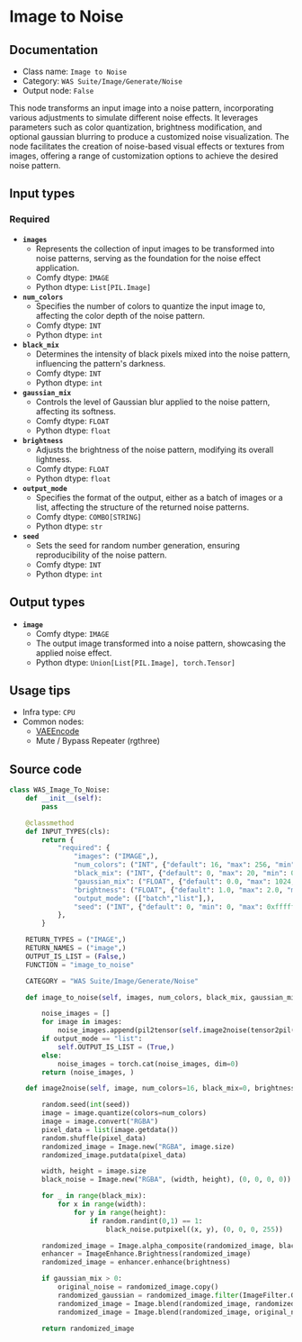 # Image to Noise
## Documentation
- Class name: `Image to Noise`
- Category: `WAS Suite/Image/Generate/Noise`
- Output node: `False`

This node transforms an input image into a noise pattern, incorporating various adjustments to simulate different noise effects. It leverages parameters such as color quantization, brightness modification, and optional gaussian blurring to produce a customized noise visualization. The node facilitates the creation of noise-based visual effects or textures from images, offering a range of customization options to achieve the desired noise pattern.
## Input types
### Required
- **`images`**
    - Represents the collection of input images to be transformed into noise patterns, serving as the foundation for the noise effect application.
    - Comfy dtype: `IMAGE`
    - Python dtype: `List[PIL.Image]`
- **`num_colors`**
    - Specifies the number of colors to quantize the input image to, affecting the color depth of the noise pattern.
    - Comfy dtype: `INT`
    - Python dtype: `int`
- **`black_mix`**
    - Determines the intensity of black pixels mixed into the noise pattern, influencing the pattern's darkness.
    - Comfy dtype: `INT`
    - Python dtype: `int`
- **`gaussian_mix`**
    - Controls the level of Gaussian blur applied to the noise pattern, affecting its softness.
    - Comfy dtype: `FLOAT`
    - Python dtype: `float`
- **`brightness`**
    - Adjusts the brightness of the noise pattern, modifying its overall lightness.
    - Comfy dtype: `FLOAT`
    - Python dtype: `float`
- **`output_mode`**
    - Specifies the format of the output, either as a batch of images or a list, affecting the structure of the returned noise patterns.
    - Comfy dtype: `COMBO[STRING]`
    - Python dtype: `str`
- **`seed`**
    - Sets the seed for random number generation, ensuring reproducibility of the noise pattern.
    - Comfy dtype: `INT`
    - Python dtype: `int`
## Output types
- **`image`**
    - Comfy dtype: `IMAGE`
    - The output image transformed into a noise pattern, showcasing the applied noise effect.
    - Python dtype: `Union[List[PIL.Image], torch.Tensor]`
## Usage tips
- Infra type: `CPU`
- Common nodes:
    - [VAEEncode](../../Comfy/Nodes/VAEEncode.md)
    - Mute / Bypass Repeater (rgthree)



## Source code
```python
class WAS_Image_To_Noise:
    def __init__(self):
        pass

    @classmethod
    def INPUT_TYPES(cls):
        return {
            "required": {
                "images": ("IMAGE",),
                "num_colors": ("INT", {"default": 16, "max": 256, "min": 2, "step": 2}),
                "black_mix": ("INT", {"default": 0, "max": 20, "min": 0, "step": 1}),
                "gaussian_mix": ("FLOAT", {"default": 0.0, "max": 1024, "min": 0, "step": 0.1}),
                "brightness": ("FLOAT", {"default": 1.0, "max": 2.0, "min": 0.0, "step": 0.01}),
                "output_mode": (["batch","list"],),
                "seed": ("INT", {"default": 0, "min": 0, "max": 0xffffffffffffffff}),
            },
        }

    RETURN_TYPES = ("IMAGE",)
    RETURN_NAMES = ("image",)
    OUTPUT_IS_LIST = (False,)
    FUNCTION = "image_to_noise"

    CATEGORY = "WAS Suite/Image/Generate/Noise"

    def image_to_noise(self, images, num_colors, black_mix, gaussian_mix, brightness, output_mode, seed):

        noise_images = []
        for image in images:
            noise_images.append(pil2tensor(self.image2noise(tensor2pil(image), num_colors, black_mix, brightness, gaussian_mix, seed)))
        if output_mode == "list":
            self.OUTPUT_IS_LIST = (True,)
        else:
            noise_images = torch.cat(noise_images, dim=0)
        return (noise_images, )

    def image2noise(self, image, num_colors=16, black_mix=0, brightness=1.0, gaussian_mix=0, seed=0):

        random.seed(int(seed))
        image = image.quantize(colors=num_colors)
        image = image.convert("RGBA")
        pixel_data = list(image.getdata())
        random.shuffle(pixel_data)
        randomized_image = Image.new("RGBA", image.size)
        randomized_image.putdata(pixel_data)

        width, height = image.size
        black_noise = Image.new("RGBA", (width, height), (0, 0, 0, 0))

        for _ in range(black_mix):
            for x in range(width):
                for y in range(height):
                    if random.randint(0,1) == 1:
                        black_noise.putpixel((x, y), (0, 0, 0, 255))

        randomized_image = Image.alpha_composite(randomized_image, black_noise)
        enhancer = ImageEnhance.Brightness(randomized_image)
        randomized_image = enhancer.enhance(brightness)

        if gaussian_mix > 0:
            original_noise = randomized_image.copy()
            randomized_gaussian = randomized_image.filter(ImageFilter.GaussianBlur(radius=gaussian_mix))
            randomized_image = Image.blend(randomized_image, randomized_gaussian, 0.65)
            randomized_image = Image.blend(randomized_image, original_noise, 0.25)

        return randomized_image

```
